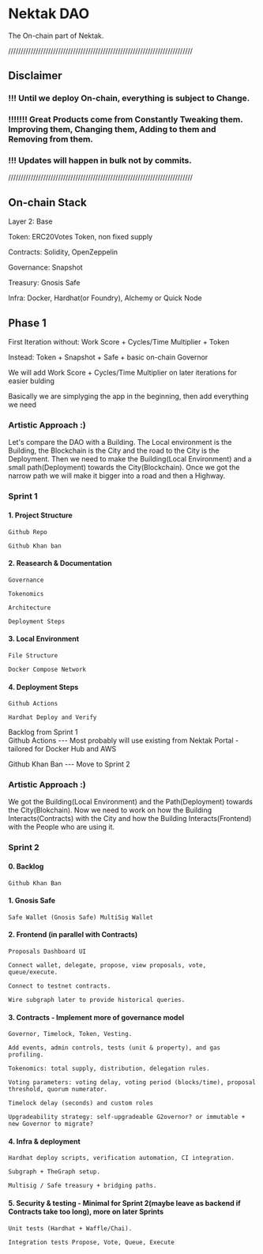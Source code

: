 # Nektak DAO
The On-chain part of Nektak.


//////////////////////////////////////////////////////////////////////////

## Disclaimer 

### !!! Until we deploy On-chain, everything is subject to Change.
### !!!!!!! Great Products come from Constantly Tweaking them. Improving them, Changing them, Adding to them and Removing from them.

### !!! Updates will happen in bulk not by commits.

//////////////////////////////////////////////////////////////////////////



## On-chain Stack

Layer 2: Base

Token: ERC20Votes Token, non fixed supply

Contracts: Solidity, OpenZeppelin

Governance: Snapshot

Treasury: Gnosis Safe

Infra: Docker, Hardhat(or Foundry), Alchemy or Quick Node





## Phase 1
First Iteration without: Work Score + Cycles/Time Multiplier + Token 

Instead: Token + Snapshot + Safe + basic on-chain Governor

We will add Work Score + Cycles/Time Multiplier on later iterations for easier bulding

Basically we are simplyging the app in the beginning, then add everything we need


### Artistic Approach :)

Let's compare the DAO with a Building.
The Local environment is the Building, the Blockchain is the City and the road to the City is the Deployment.
Then we need to make the Building(Local Environment) and a small path(Deployment) towards the City(Blockchain).
Once we got the narrow path we will make it bigger into a road and then a Highway.





### Sprint 1

#### 1. Project Structure
   
    Github Repo

    Github Khan ban

#### 2. Reasearch & Documentation

    Governance 

    Tokenomics

    Architecture

    Deployment Steps



#### 3. Local Environment

    File Structure

    Docker Compose Network



#### 4. Deployment Steps

    Github Actions

    Hardhat Deploy and Verify



Backlog from Sprint 1              
Github Actions  --- Most probably will use existing from Nektak Portal - tailored for Docker Hub and AWS

Github Khan Ban  --- Move to Sprint 2









### Artistic Approach :)

We got the Building(Local Environment) and the Path(Deployment) towards the City(Blokchain).
Now we need to work on how the Building Interacts(Contracts) with the City and how the Building Interacts(Frontend) with the People who are using it.


### Sprint 2

#### 0. Backlog

    Github Khan Ban


#### 1. Gnosis Safe

    Safe Wallet (Gnosis Safe) MultiSig Wallet


#### 2. Frontend (in parallel with Contracts)

    Proposals Dashboard UI

    Connect wallet, delegate, propose, view proposals, vote, queue/execute.
    
    Connect to testnet contracts.

    Wire subgraph later to provide historical queries.




#### 3. Contracts - Implement more of governance model
    
    Governor, Timelock, Token, Vesting.
 
    Add events, admin controls, tests (unit & property), and gas profiling.

    Tokenomics: total supply, distribution, delegation rules.

    Voting parameters: voting delay, voting period (blocks/time), proposal threshold, quorum numerator.

    Timelock delay (seconds) and custom roles
        
    Upgradeability strategy: self-upgradeable G2overnor? or immutable + new Governor to migrate?



#### 4. Infra & deployment

    Hardhat deploy scripts, verification automation, CI integration.

    Subgraph + TheGraph setup.

    Multisig / Safe treasury + bridging paths.



#### 5. Security & testing - Minimal for Sprint 2(maybe leave as backend if Contracts take too long), more on later Sprints

    Unit tests (Hardhat + Waffle/Chai).

    Integration tests Propose, Vote, Queue, Execute





